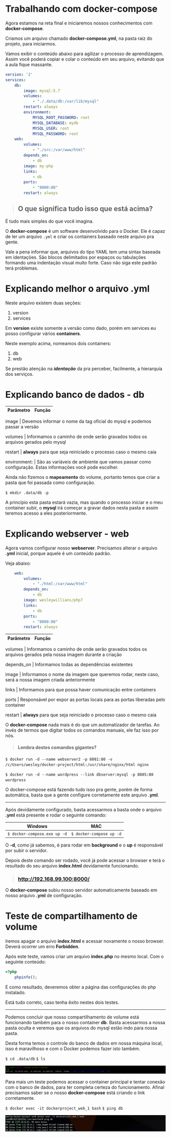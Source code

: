 # Trabalhando com docker-compose

Agora estamos na reta final e iniciaremos nossos conhecimentos com **docker-compose**. 

Criamos um arquivo chamado **docker-compose.yml**, na pasta raiz do projeto, para iniciarmos. 

Vamos exibir o conteúdo abaixo para agilizar o processo de aprendizagem. Assim você poderá copiar e colar o conteúdo em seu arquivo, evitando que a aula fique massante.

```yml
version: '2'
services:
    db:
        image: mysql:5.7
        volumes:
            - "./.data/db:/var/lib/mysql"
        restart: always
        environment:
            MYSQL_ROOT_PASSWORD: root
            MYSQL_DATABASE: mydb
            MYSQL_USER: root
            MYSQL_PASSWORD: root
    web:
        volumes:
            - "./src:/var/www/html"
        depends_on:
            - db
        image: my-php
        links:
            - db
        ports:
            - "8000:80"
        restart: always
```

> ## O que significa tudo isso que está acima?
  
É tudo mais simples do que você imagina.

O **docker-compose** é um software desenvolvido para o Docker. Ele é capaz de ler um arquivo `.yml` e criar os containers baseado neste arquivo pra gente.

Vale a pena informar que, arquivos do tipo YAML tem uma sintax baseada em identações. São blocos delimitados por espaços ou tabulações formando uma indentação visual muito forte. Caso não siga este padrão terá problemas.

# Explicando melhor o arquivo .yml

Neste arquivo existem duas seções:

1. version
2. services

Em **version** existe somente a versão como dado, porém em services eu posso configurar vários **containers**.

Neste exemplo acima, nomeamos dois containers:

1. db
2. web

Se prestão atenção na **_identação_** da pra perceber, facilmente, a hierarquia dos serviços.

# Explicando banco de dados - db

Parâmetro | Função
--------- | ------

image | Devemos informar o nome da tag oficial do mysql e podemos passar a versão

volumes | Informamos o caminho de onde serão gravados todos os arquivos gerados pelo mysql

restart | **always** para que seja reiniciado o processo caso o mesmo caia

environment: | São as variáveis de ambiente que vamos passar como configuração. Estas informações você pode escolher.

Ainda não fizemos o **mapeamento** do volume, portanto temos que criar a pasta que foi passada como configuração.

`$ mkdir .data/db -p`

A princípio esta pasta estará vazia, mas quando o processo iniciar e o meu container subir, o **mysql** irá começar a gravar dados nesta pasta e assim teremos acesso a eles posteriormente.

# Explicando webserver - web

Agora vamos configurar nosso **webserver**. Precisamos alterar o arquivo **.yml** inicial, porque aquele é um conteúdo padrão.

Veja abaixo:

```yml           
    web:
        volumes:
            - "./html:/var/www/html"
        depends_on:
            - db
        image: wesleywillians/php7
        links:
            - db
        ports:
            - "8000:80"
        restart: always
```

Parâmetro | Função
--------- | ------

volumes | Informamos o caminho de onde serão gravados todos os arquivos gerados pela nossa imagem durante a criação

depends_on | Informamos todas as dependências existentes

image | Informamos o nome da imagem que queremos rodar, neste caso, será a nossa imagem criada anteriormente

links | Informamos para que possa haver comunicação entre containers

ports | Responsável por expor as portas locais para as portas liberadas pelo container

restart | **always** para que seja reiniciado o processo caso o mesmo caia

O **docker-compose** nada mais é do que um automatizador de tarefas. Ao invés de termos que digitar todos os comandos manuais, ele faz isso por nós.

> #### Lembra destes comandos gigantes?

`$ docker run -d --name webserver2 -p 8081:80 -v /c/Users/wesley/docker-project/html:/usr/share/nginx/html nginx`

`$ docker run -d --name wordpress --link dbserver:mysql -p 8085:80 wordpress`

O docker-compose está fazendo tudo isso pra gente, porém de forma automática, basta que a gente configure corretamente este arquivo **.yml**.

***

Após devidamente configurado, basta acessarmos a basta onde o arquivo **.yml** está presente e rodar o seguinte comando:

Windows | MAC
------- | ---
`$ docker-compose.exe up -d` | `$ docker-compose up -d`

O **-d**, como já sabemos, é para rodar em **background** e o **up** é responsável por subir o servidor.

Depois deste comando ser rodado, você já pode acessar o browser e terá o resultado do seu arquivo **index.html** devidamente funcionando.

> ### http://192.168.99.100:8000/

O **docker-compose** subiu nosso servidor automaticamente baseado em nosso arquivo **.yml** de configuração.

# Teste de compartilhamento de volume

Iremos apagar o arquivo **index.html** e acessar novamente o nosso browser. Deverá ocorrer um erro **Forbidden**.

Após este teste, vamos criar um arquivo **index.php** no mesmo local. Com o seguinte conteúdo:

```php
<?php
    phpinfo();
```

E como resultado, deveremos obter a página das configurações do php instalado.

Está tudo correto, caso tenha êxito nestes dois testes.

***

Podemos concluir que nosso compartilhamento de volume está funcionando também para o nosso container **db**. Basta acessarmos a nossa pasta oculta e veremos que os arquivos do mysql estão indo para nossa pasta.

Desta forma temos o controle do banco de dados em nossa máquina local, isso é maravilhoso e com o Docker podemos fazer isto também.

`$ cd .data/db`
`$ ls`

![Docker Mysql Files](./images/docker-mysql-files.png "Docker Mysql Files")

Para mais um teste podemos acessar o container principal e tentar conexão com o banco de dados, para ter completa certeza do funcionamento. Afinal precisamos saber se o nosso **docker-compose** está criando o link corretamente.

`$ docker exec -it dockerproject_web_1 bash`
`$ ping db`

![Docker Link db](./images/docker-link-db.png "Docker Link db")

